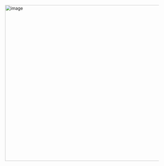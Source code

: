 <img width="906" height="511" alt="image" src="https://github.com/user-attachments/assets/fc6f0241-fae9-493e-bb26-e52d91b50863" />

